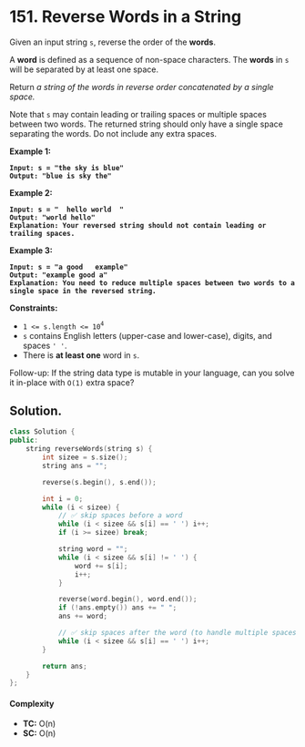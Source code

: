 # 151. Reverse Words in a String

Given an input string `s`, reverse the order of the **words**.

A **word** is defined as a sequence of non-space characters. The **words** in `s` will be separated by at least one space.

Return _a string of the words in reverse order concatenated by a single space._

Note that `s` may contain leading or trailing spaces or multiple spaces between two words. The returned string should only have a single space separating the words. Do not include any extra spaces.

&#x20;

**Example 1:**

<pre><code><strong>Input: s = "the sky is blue"
</strong><strong>Output: "blue is sky the"
</strong></code></pre>

**Example 2:**

<pre><code><strong>Input: s = "  hello world  "
</strong><strong>Output: "world hello"
</strong><strong>Explanation: Your reversed string should not contain leading or trailing spaces.
</strong></code></pre>

**Example 3:**

<pre><code><strong>Input: s = "a good   example"
</strong><strong>Output: "example good a"
</strong><strong>Explanation: You need to reduce multiple spaces between two words to a single space in the reversed string.
</strong></code></pre>

&#x20;

**Constraints:**

* `1 <= s.length <= 10`<sup>`4`</sup>
* `s` contains English letters (upper-case and lower-case), digits, and spaces `' '`.
* There is **at least one** word in `s`.

&#x20;

Follow-up: If the string data type is mutable in your language, can you solve it in-place with `O(1)` extra space?



## Solution.

```cpp
class Solution {
public:
    string reverseWords(string s) {
        int sizee = s.size();
        string ans = "";

        reverse(s.begin(), s.end());

        int i = 0;
        while (i < sizee) {
            // ✅ skip spaces before a word
            while (i < sizee && s[i] == ' ') i++;
            if (i >= sizee) break;

            string word = "";
            while (i < sizee && s[i] != ' ') {
                word += s[i];
                i++;
            }

            reverse(word.begin(), word.end());
            if (!ans.empty()) ans += " ";
            ans += word;

            // ✅ skip spaces after the word (to handle multiple spaces)
            while (i < sizee && s[i] == ' ') i++;
        }

        return ans;
    }
};

```

#### Complexity

* **TC:** O(n)
* **SC:** O(n)

